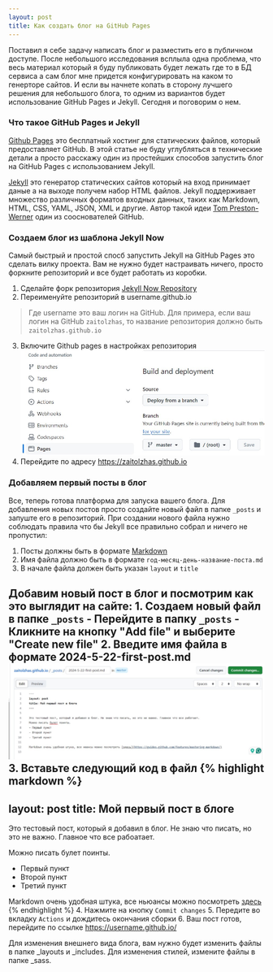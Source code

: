 ```yaml
---
layout: post
title: Как создать блог на GitHub Pages
---
```


Поставил я себе задачу написать блог и разместить его в публичном доступе. После небольшого исследования всплыла одна проблема, что весь материал который я буду публиковать будет лежать где то в БД сервиса а сам блог мне придется конфигурировать на каком то генерторе сайтов. И если вы начнете копать в сторону лучшего решения для небольшого блога, то одним из вариантов будет использование GitHub Pages и Jekyll. Сегодня и поговорим о нем.

### Что такое GitHub Pages и Jekyll
[Github Pages](https://pages.github.com/) это бесплатный хостинг для статических файлов, который предоставляет GitHub. В этой статье не буду углубляться в технические детали а просто расскажу один из простейших способов запустить блог на GitHub Pages c использованием Jekyll. 

[Jekyll](https://jekyllrb.com/) это генератор статических сайтов который на вход принимает даные а на выходе получем набор HTML файлов. Jekyll поддерживает множество различных форматов входных данных, таких как Markdown, HTML, CSS, YAML, JSON, XML и другие. Автор такой идеи [Tom Preston-Werner](https://en.wikipedia.org/wiki/Tom_Preston-Werner) один из сооснователей GitHub.

### Создаем блог из шаблона Jekyll Now
Cамый быстрый и простой спосб запустить Jekyll на GitHub Pages это сделать вилку проекта. Вам не нужно будет настраивать ничего, просто форкните репозиторий и все будет работать из коробки.
1. Сделайте форк репозитория [Jekyll Now Repository](https://github.com/barryclark/jekyll-now)    
2. Переименуйте репозиторий в username.github.io
> Где username это ваш логин на GitHub. Для примера, если ваш логин на GitHub `zaitolzhas`, то название репозитория должно быть `zaitolzhas.github.io`
3. Включите Github pages в настройках репозитория
![alt text](../images/Enable-github-pages.jpg)
4. Перейдите по адресу https://zaitolzhas.github.io

### Добавляем первый посты в блог
Все, теперь готова платформа для запуска вашего блога. Для добавления новых постов просто создайте новый файл в папке `_posts` и запуште его в репозиторий. При создании нового файла нужно соблюдать правила что бы Jekyll все правильно собрал и ничего не пропустил: 
1. Посты должны быть в формате [Markdown](https://guides.github.com/features/mastering-markdown/) 
2. Имя файла должно быть в формате `год-месяц-день-название-поста.md`
3. В начале файла должен быть указан `layout` и `title`

Добавим новый пост в блог и посмотрим как это выглядит на сайте:
1\. Создаем новый файл в папке `_posts`
    - Перейдите в папку `_posts`
    - Кликните на кнопку "Add file" и выберите "Create new file"
2\. Введите имя файла в формате 2024-5-22-first-post.md
    ![alt text](../images/Create-new-post.jpg)
3\. Вставьте следующий код в файл
{% highlight markdown %}
---
layout: post
title: Мой первый пост в блоге
---

Это тестовый пост, который я добавил в блог. Не знаю что писать, но это не важно. Главное что все рабоатает.

Можно писать булет поинты.
- Первый пункт
- Второй пункт
- Третий пункт

Markdown очень удобная штука, все ньюансы можно посмотреть [здесь](https://guides.github.com/features/mastering-markdown/)
{% endhighlight %}
4\. Нажмите на кнопку `Commit changes`
5\. Передите во вкладку `Actions` и дождитесь окончания сборки
6\. Ваш пост готов, перейдите по ссылке https://username.github.io/

Для изменения внешнего вида блога, вам нужно будет изменить файлы в папке _layouts и _includes. 
Для изменения стилей, измените файлы в папке _sass.

